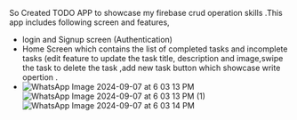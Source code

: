 So Created TODO APP to showcase my firebase crud operation skills .This app includes following screen and features,
- login and Signup screen (Authentication)
- Home Screen which contains the list of completed tasks and incomplete tasks (edit feature to update the task title, description and image,swipe the task to delete the task ,add new task button which showcase  write opertion .
- ![WhatsApp Image 2024-09-07 at 6 03 13 PM](https://github.com/user-attachments/assets/b2eb3a47-cd99-447a-9f4c-9a204f78bdbd)
![WhatsApp Image 2024-09-07 at 6 03 13 PM (1)](https://github.com/user-attachments/assets/d27b98e5-b616-4580-ad66-74254ccff40c)
![WhatsApp Image 2024-09-07 at 6 03 14 PM](https://github.com/user-attachments/assets/ccb249f1-badc-4e09-b8e0-53323c97b40e)
 
